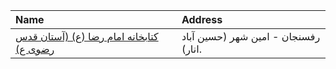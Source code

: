 | Name                                                             | Address                              |
|:-----------------------------------------------------------------|:-------------------------------------|
| [كتابخانه امام رضا (ع) (آستان قدس رضوی ع)](http://aqlibrary.org) | رفسنجان - امين شهر (حسين آباد انار). |